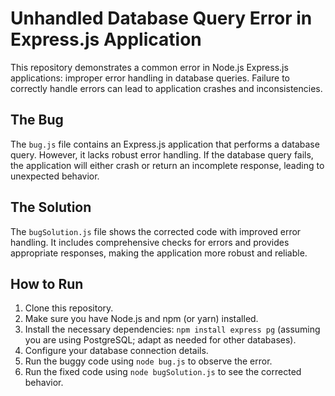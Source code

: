 # Unhandled Database Query Error in Express.js Application

This repository demonstrates a common error in Node.js Express.js applications: improper error handling in database queries.  Failure to correctly handle errors can lead to application crashes and inconsistencies.

## The Bug
The `bug.js` file contains an Express.js application that performs a database query. However, it lacks robust error handling. If the database query fails, the application will either crash or return an incomplete response, leading to unexpected behavior.

## The Solution
The `bugSolution.js` file shows the corrected code with improved error handling. It includes comprehensive checks for errors and provides appropriate responses, making the application more robust and reliable.

## How to Run
1. Clone this repository.
2. Make sure you have Node.js and npm (or yarn) installed.
3. Install the necessary dependencies: `npm install express pg` (assuming you are using PostgreSQL; adapt as needed for other databases). 
4. Configure your database connection details. 
5. Run the buggy code using `node bug.js` to observe the error.
6. Run the fixed code using `node bugSolution.js` to see the corrected behavior.